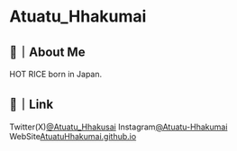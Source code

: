 # Atuatu_Hhakumai  

## 🍚｜About Me
HOT RICE born in Japan.

## 🔗｜Link  
Twitter(X)[@Atuatu_Hhakusai](https://twitter.com/Atuatu_Hhakusai)
Instagram[@Atuatu-Hhakumai](https://www.instagram.com/atuatu.hhakumai/)
WebSite[AtuatuHhakumai.github.io](https://www.atuatu-hhakumai.github.io)
